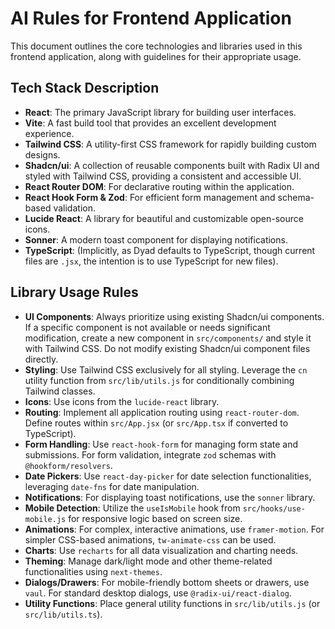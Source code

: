 # AI Rules for Frontend Application

This document outlines the core technologies and libraries used in this frontend application, along with guidelines for their appropriate usage.

## Tech Stack Description

*   **React**: The primary JavaScript library for building user interfaces.
*   **Vite**: A fast build tool that provides an excellent development experience.
*   **Tailwind CSS**: A utility-first CSS framework for rapidly building custom designs.
*   **Shadcn/ui**: A collection of reusable components built with Radix UI and styled with Tailwind CSS, providing a consistent and accessible UI.
*   **React Router DOM**: For declarative routing within the application.
*   **React Hook Form & Zod**: For efficient form management and schema-based validation.
*   **Lucide React**: A library for beautiful and customizable open-source icons.
*   **Sonner**: A modern toast component for displaying notifications.
*   **TypeScript**: (Implicitly, as Dyad defaults to TypeScript, though current files are `.jsx`, the intention is to use TypeScript for new files).

## Library Usage Rules

*   **UI Components**: Always prioritize using existing Shadcn/ui components. If a specific component is not available or needs significant modification, create a new component in `src/components/` and style it with Tailwind CSS. Do not modify existing Shadcn/ui component files directly.
*   **Styling**: Use Tailwind CSS exclusively for all styling. Leverage the `cn` utility function from `src/lib/utils.js` for conditionally combining Tailwind classes.
*   **Icons**: Use icons from the `lucide-react` library.
*   **Routing**: Implement all application routing using `react-router-dom`. Define routes within `src/App.jsx` (or `src/App.tsx` if converted to TypeScript).
*   **Form Handling**: Use `react-hook-form` for managing form state and submissions. For form validation, integrate `zod` schemas with `@hookform/resolvers`.
*   **Date Pickers**: Use `react-day-picker` for date selection functionalities, leveraging `date-fns` for date manipulation.
*   **Notifications**: For displaying toast notifications, use the `sonner` library.
*   **Mobile Detection**: Utilize the `useIsMobile` hook from `src/hooks/use-mobile.js` for responsive logic based on screen size.
*   **Animations**: For complex, interactive animations, use `framer-motion`. For simpler CSS-based animations, `tw-animate-css` can be used.
*   **Charts**: Use `recharts` for all data visualization and charting needs.
*   **Theming**: Manage dark/light mode and other theme-related functionalities using `next-themes`.
*   **Dialogs/Drawers**: For mobile-friendly bottom sheets or drawers, use `vaul`. For standard desktop dialogs, use `@radix-ui/react-dialog`.
*   **Utility Functions**: Place general utility functions in `src/lib/utils.js` (or `src/lib/utils.ts`).